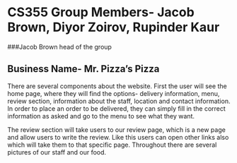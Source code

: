 # CS355 Group Members- Jacob Brown, Diyor Zoirov, Rupinder Kaur
###Jacob Brown head of the group
## Business Name- Mr. Pizza’s Pizza

There are several components about the website. First the user will see the home page, where they will find the options- delivery information, menu, review section, information about the staff, location and contact information. In order to place an order to be delivered, they can simply fill in the correct information as asked and go to the menu to see what they want. 

The review section will take users to our review page, which is a new page and allow users to write the review. Like this users can open other links also which will take them to that specific page. Throughout there are several pictures of our staff and our food.
